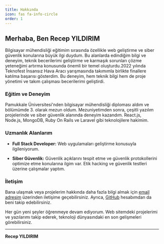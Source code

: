 ```yaml
---
title: Hakkında
icon: fas fa-info-circle
order: 1
---
```


## Merhaba, Ben Recep YILDIRIM

Bilgisayar mühendisliği eğitimim sırasında özellikle web geliştirme ve siber güvenlik konularına büyük ilgi duydum. Bu alanlarda edindiğim bilgi ve deneyim, teknik becerilerimi geliştirme ve karmaşık sorunları çözme yeteneğimi artırma konusunda önemli bir temel oluşturdu.2022 yılında Teknofest İnsansız Hava Aracı yarışmasında takımımla birlikte finallere katılma başarısı gösterdim. Bu deneyim, hem teknik bilgi hem de proje yönetimi ve takım çalışması becerilerimi geliştirdi.

### Eğitim ve Deneyim

Pamukkale Üniversitesi'nden bilgisayar mühendisliği diploması aldım ve bölümümde 3. olarak mezun oldum. Mezuniyetimden sonra, çeşitli yazılım projelerinde ve siber güvenlik alanında deneyim kazandım. React.js, Node.js, MongoDB, Ruby On Rails ve Laravel gibi teknolojilere hakimim.

### Uzmanlık Alanlarım

- **Full Stack Developer:** Web uygulamaları geliştirme konusuyla ilgileniyorum. 

- **Siber Güvenlik:** Güvenlik açıklarını tespit etme ve güvenlik protokollerini optimize etme konularına ilgim var. Etik hacking ve güvenlik testleri üzerine çalışmalar yaptım.

### İletişim

Bana ulaşmak veya projelerim hakkında daha fazla bilgi almak için [email adresim](mailto:ryildirimm45@gmail.com) üzerinden iletişime geçebilirsiniz. Ayrıca, [GitHub](https://github.com/recepyildirimm) hesabımdan da beni takip edebilirsiniz.

Her gün yeni şeyler öğrenmeye devam ediyorum. Web sitemdeki projelerimi ve yazılarımı takip ederek, teknoloji dünyasındaki en son gelişmeleri görebilirsiniz.

---

**Recep YILDIRIM**
